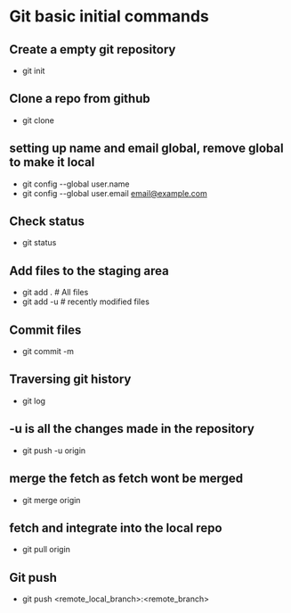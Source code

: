 # Git basic initial commands

## Create a empty git repository
- git init

## Clone a repo from github
- git clone 

## setting up name and email global, remove global to make it local
- git config --global user.name <name>
- git config --global user.email <email@example.com>

## Check status
- git status

## Add files to the staging area
- git add .	    # All files
- git add -u 	# recently modified files

## Commit files
- git commit -m <description>

## Traversing git history
- git log

## -u is all the changes made in the repository
- git push -u origin <branch>

## merge the fetch as fetch wont be merged
- git merge origin <branch>

## fetch and integrate into the local repo
- git pull origin <branch>


## Git push
- git push <remote_local_branch>:<remote_branch>

